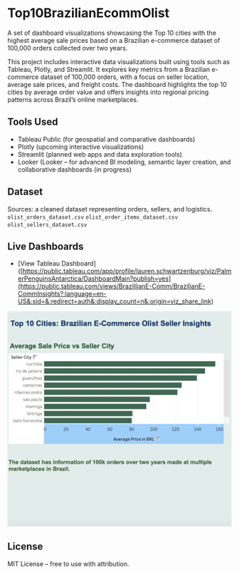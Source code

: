 # Top10BrazilianEcommOlist
A set of dashboard visualizations showcasing the Top 10 cities with the highest average sale prices based on a Brazilian e-commerce dataset of 100,000 orders collected over two years.

This project includes interactive data visualizations built using tools such as Tableau, Plotly, and Streamlit. It explores key metrics from a Brazilian e-commerce dataset of 100,000 orders, with a focus on seller location, average sale prices, and freight costs. The dashboard highlights the top 10 cities by average order value and offers insights into regional pricing patterns across Brazil’s online marketplaces.

## Tools Used
- Tableau Public (for geospatial and comparative dashboards)
- Plotly (upcoming interactive visualizations)
- Streamlit (planned web apps and data exploration tools)
- Looker (Looker – for advanced BI modeling, semantic layer creation, and collaborative dashboards (in progress)



## Dataset
Sources: a cleaned dataset representing orders, sellers, and logistics.
`olist_orders_dataset.csv` 
`olist_order_items_dataset.csv`
`olist_sellers_dataset.csv`

## Live Dashboards
- [View Tableau Dashboard]([https://public.tableau.com/app/profile/lauren.schwartzenburg/viz/PalmerPenguinsAntarctica/DashboardMain?publish=yes](https://public.tableau.com/views/BrazillianE-Comm/BrazilianE-CommInsights?:language=en-US&:sid=&:redirect=auth&:display_count=n&:origin=viz_share_link)


![Tableau Dashboard Preview](Top10_BrazilOlist.png)

## License
MIT License – free to use with attribution.
